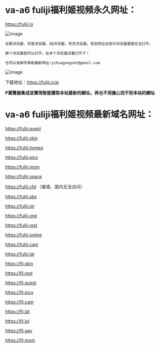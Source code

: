 # va-a6  fuliji福利姬视频永久网址：

https://fuliji.in

![image](https://github.com/yihuagongnet/va-a6/assets/141849781/0420002a-94e1-414d-8e9e-3a3894480fac)

```
谷歌浏览器、百度浏览器、QQ浏览器，夸克浏览器，有些网址在部分浏览器里面无法打开，

换个浏览器就可以打开，在多个浏览器试着打开下！

也可以发邮件索取最新网址:yihuagongnet@gmail.com
```
![image](https://github.com/yihuagongnet/va-a1/assets/141849781/b5817805-9ca1-41d4-a924-18596d56a350)

下载地址：https://fuliji.in/p

**P瀏覽器集成並實現智能獲取本站最新的網址，再也不用擔心找不到本站的網址**

# va-a6  fuliji福利姬视频最新域名网址：

https://fuliji.quest

https://fuliji.skin

https://fuliji.homes

https://fuliji.pics

https://fuliji.mom

https://fuliji.space

https://fuliji.cfd （被墙，国内无法访问）

https://fuliji.sbs

https://fuliji.lol

https://fuliji.one

https://fuliji.rest

https://fuliji.online

https://fuliji.cam

https://fuliji.lat

https://flj.skin

https://flj.rest

https://flj.quest

https://flj.pics

https://flj.cam

https://flj.lat

https://flj.lol

https://flj.gay

https://flj.mom

